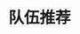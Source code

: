 
# 队伍推荐

<PartySetup />

<script setup>
import PartySetup from "../.vitepress/components/zzz/PartySetup.vue";
</script>
